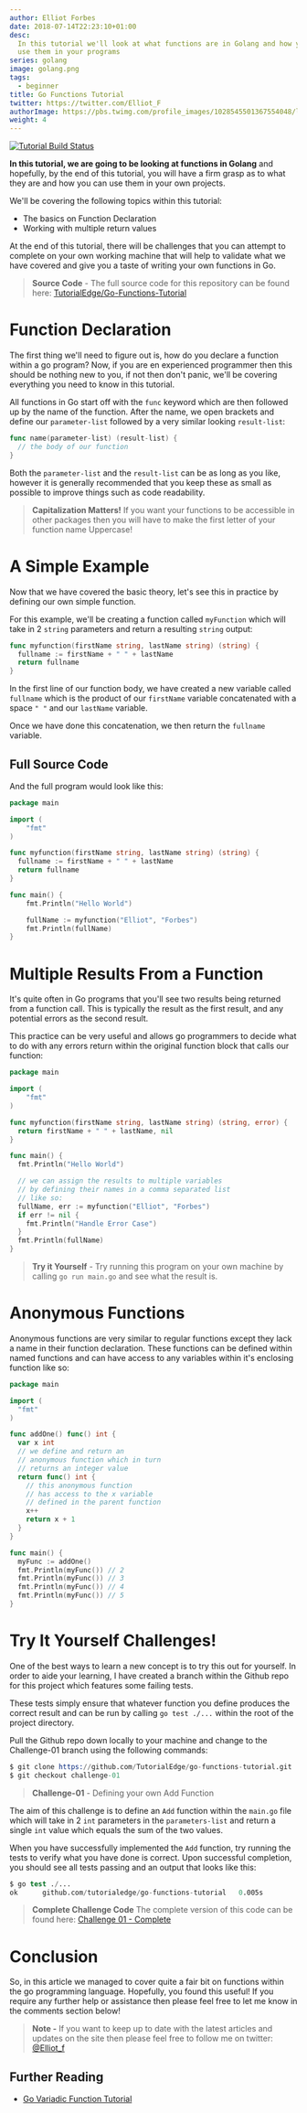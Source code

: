 ```yaml
---
author: Elliot Forbes
date: 2018-07-14T22:23:10+01:00
desc:
  In this tutorial we'll look at what functions are in Golang and how you can
  use them in your programs
series: golang
image: golang.png
tags:
  - beginner
title: Go Functions Tutorial
twitter: https://twitter.com/Elliot_F
authorImage: https://pbs.twimg.com/profile_images/1028545501367554048/lzr43cQv_400x400.jpg
weight: 4
---
```


[![Tutorial Build Status](https://travis-ci.org/TutorialEdge/go-functions-tutorial.svg?branch=master)](https://travis-ci.org/TutorialEdge/go-functions-tutorial)

**In this tutorial, we are going to be looking at functions in Golang** and hopefully, by
the end of this tutorial, you will have a firm grasp as to what they are and how
you can use them in your own projects.

We'll be covering the following topics within this tutorial:

* The basics on Function Declaration
* Working with multiple return values

At the end of this tutorial, there will be challenges that you can attempt to complete on 
your own working machine that will help to validate what we have covered and give you 
a taste of writing your own functions in Go.

> **Source Code** - The full source code for this repository can be found here: [TutorialEdge/Go-Functions-Tutorial](https://github.com/TutorialEdge/go-functions-tutorial)

# Function Declaration

The first thing we'll need to figure out is, how do you declare a function
within a go program? Now, if you are en experienced programmer then this should
be nothing new to you, if not then don't panic, we'll be covering everything you
need to know in this tutorial.

All functions in Go start off with the `func` keyword which are then followed up
by the name of the function. After the name, we open brackets and define our 
`parameter-list` followed by a very similar looking `result-list`:

```go
func name(parameter-list) (result-list) {
  // the body of our function
}
```

Both the `parameter-list` and the `result-list` can be as long as you like, however it is
generally recommended that you keep these as small as possible to improve things such as
code readability.

> **Capitalization Matters!** If you want your functions to be accessible in other packages
then you will have to make the first letter of your function name Uppercase!

# A Simple Example

Now that we have covered the basic theory, let's see this in practice by defining our own
simple function. 

For this example, we'll be creating a function called `myFunction` which will take in 2
`string` parameters and return a resulting `string` output:

```go
func myfunction(firstName string, lastName string) (string) {
  fullname := firstName + " " + lastName 
  return fullname
}
```

In the first line of our function body, we have created a new variable called `fullname` 
which is the product of our `firstName` variable concatenated with a space `" "` and our 
`lastName` variable. 

Once we have done this concatenation, we then return the `fullname` variable.

## Full Source Code

And the full program would look like this:

```go
package main

import (
    "fmt"
)

func myfunction(firstName string, lastName string) (string) {
  fullname := firstName + " " + lastName 
  return fullname
}

func main() {
    fmt.Println("Hello World")

    fullName := myfunction("Elliot", "Forbes")
    fmt.Println(fullName)
}
```

# Multiple Results From a Function

It's quite often in Go programs that you'll see two results being returned from
a function call. This is typically the result as the first result, and any
potential errors as the second result. 

This practice can be very useful and allows go programmers to decide what to do 
with any errors return within the original function block that calls our function:

```go
package main

import (
    "fmt"
)

func myfunction(firstName string, lastName string) (string, error) {
  return firstName + " " + lastName, nil
}

func main() {
  fmt.Println("Hello World")

  // we can assign the results to multiple variables
  // by defining their names in a comma separated list
  // like so: 
  fullName, err := myfunction("Elliot", "Forbes")
  if err != nil {
    fmt.Println("Handle Error Case")
  }
  fmt.Println(fullName)
}
```

> **Try it Yourself** - Try running this program on your own machine by calling
`go run main.go` and see what the result is.

# Anonymous Functions

Anonymous functions are very similar to regular functions except they lack a
name in their function declaration. These functions can be defined within named 
functions and can have access to any variables within it's enclosing function like so:

```go
package main

import (
  "fmt"
)

func addOne() func() int {
  var x int
  // we define and return an
  // anonymous function which in turn
  // returns an integer value
  return func() int {
    // this anonymous function
    // has access to the x variable
    // defined in the parent function
    x++
    return x + 1
  }
}

func main() {
  myFunc := addOne()
  fmt.Println(myFunc()) // 2
  fmt.Println(myFunc()) // 3
  fmt.Println(myFunc()) // 4
  fmt.Println(myFunc()) // 5
}
```


# Try It Yourself Challenges!

One of the best ways to learn a new concept is to try this out for yourself. In 
order to aide your learning, I have created a branch within the Github repo for this
project which features some failing tests. 

These tests simply ensure that whatever function you define produces the correct
result and can be run by calling `go test ./...` within the root of the project
directory.

Pull the Github repo down locally to your machine and change to the Challenge-01 
branch using the following commands:

```s
$ git clone https://github.com/TutorialEdge/go-functions-tutorial.git
$ git checkout challenge-01
```

> **Challenge-01** - Defining your own Add Function

The aim of this challenge is to define an `Add` function within the `main.go`
file which will take in 2 `int` parameters in the `parameters-list` and return
a single `int` value which equals the sum of the two values.

When you have successfully implemented the `Add` function, try running the tests
to verify what you have done is correct. Upon successful completion, you should see
all tests passing and an output that looks like this:

```s
$ go test ./...
ok      github.com/tutorialedge/go-functions-tutorial   0.005s
```

> **Complete Challenge Code** The complete version of this code can be found here:
[Challenge 01 - Complete](https://github.com/TutorialEdge/go-functions-tutorial/tree/challenge-01-complete)

# Conclusion

So, in this article we managed to cover quite a fair bit on functions within the
go programming language. Hopefully, you found this useful! If you require any
further help or assistance then please feel free to let me know in the comments
section below!

> **Note -** If you want to keep up to date with the latest articles and updates
> on the site then please feel free to follow me on twitter:
> [@Elliot_f](https://twitter.com/elliot_f)

## Further Reading

- [Go Variadic Function Tutorial](/golang/go-variadic-function-tutorial/)
